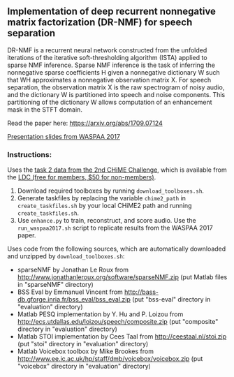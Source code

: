 ## Implementation of deep recurrent nonnegative matrix factorization (DR-NMF) for speech separation

DR-NMF is a recurrent neural network constructed from the unfolded iterations of the iterative soft-thresholding algorithm (ISTA) applied to sparse NMF inference. Sparse NMF inference is the task of inferring the nonnegative sparse coefficients H given a nonnegative dictionary W such that WH approximates a nonnegative observation matrix X. For speech separation, the observation matrix X is the raw spectrogram of noisy audio, and the dictionary W is partitioned into speech and noise components. This partitioning of the dictionary W allows computation of an enhancement mask in the STFT domain.

Read the paper here: https://arxiv.org/abs/1709.07124

[Presentation slides from WASPAA 2017](https://www.dropbox.com/s/mib76xfwepuclwd/waspaa2017_drnmf.pdf?dl=0)


### Instructions:

Uses the [task 2 data from the 2nd CHiME Challenge](http://spandh.dcs.shef.ac.uk/chime_challenge/chime2013/chime2_task2.html), which is available from the [LDC (free for members, $50 for non-members)](https://catalog.ldc.upenn.edu/LDC2017S10).

1) Download required toolboxes by running `download_toolboxes.sh`.
2) Generate taskfiles by replacing the variable `chime2_path` in `create_taskfiles.sh` by your local CHiME2 path and running `create_taskfiles.sh`.
3) Use `enhance.py` to train, reconstruct, and score audio. Use the `run_waspaa2017.sh` script to replicate results from the WASPAA 2017 paper.

Uses code from the following sources, which are automatically downloaded and unzipped by `download_toolboxes.sh`:
- sparseNMF by Jonathan Le Roux from http://www.jonathanleroux.org/software/sparseNMF.zip (put Matlab files in "sparseNMF" directory)
- BSS Eval by Emmanuel Vincent from http://bass-db.gforge.inria.fr/bss_eval/bss_eval.zip (put "bss-eval" directory in "evaluation" directory)
- Matlab PESQ implementation by Y. Hu and P. Loizou from http://ecs.utdallas.edu/loizou/speech/composite.zip (put "composite" directory in "evaluation" directory)
- Matlab STOI implementation by Cees Taal from http://ceestaal.nl/stoi.zip (put "stoi" directory in "evaluation" directory)
- Matlab Voicebox toolbox by Mike Brookes from http://www.ee.ic.ac.uk/hp/staff/dmb/voicebox/voicebox.zip (put "voicebox" directory in "evaluation" directory)
